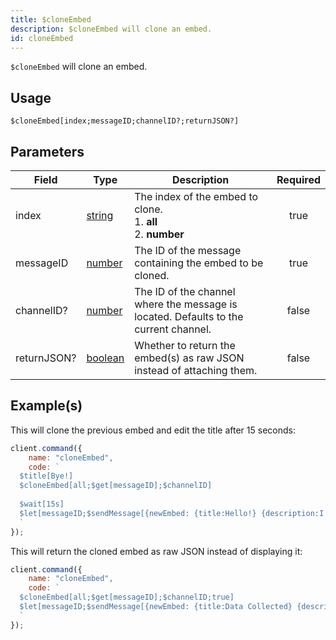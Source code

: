 ```yaml
---
title: $cloneEmbed
description: $cloneEmbed will clone an embed.
id: cloneEmbed
---
```


`$cloneEmbed` will clone an embed.

## Usage

```aoi  
$cloneEmbed[index;messageID;channelID?;returnJSON?]
```

## Parameters

| Field       | Type                                                                                                | Description                                                                                   | Required |
|-------------|-----------------------------------------------------------------------------------------------------|-----------------------------------------------------------------------------------------------|:--------:|
| index       | [string](https://developer.mozilla.org/en-US/docs/Web/JavaScript/Reference/Global_Objects/String)   | The index of the embed to clone. <br /> 1. **all** <br /> 2. **number**                       |  true    |
| messageID   | [number](https://developer.mozilla.org/en-US/docs/Web/JavaScript/Reference/Global_Objects/Number)   | The ID of the message containing the embed to be cloned.                                      |  true    |
| channelID?  | [number](https://developer.mozilla.org/en-US/docs/Web/JavaScript/Reference/Global_Objects/Number)   | The ID of the channel where the message is located. Defaults to the current channel.          |  false   |
| returnJSON? | [boolean](https://developer.mozilla.org/en-US/docs/Web/JavaScript/Reference/Global_Objects/Boolean) | Whether to return the embed(s) as raw JSON instead of attaching them.                         |  false   |

## Example(s)

This will clone the previous embed and edit the title after 15 seconds:

```javascript  
client.command({  
    name: "cloneEmbed",  
    code: `  
  $title[Bye!]  
  $cloneEmbed[all;$get[messageID];$channelID]  
  
  $wait[15s]  
  $let[messageID;$sendMessage[{newEmbed: {title:Hello!} {description:I'll edit this message in 15 seconds.}};true]]  
  `  
}); 
``` 

This will return the cloned embed as raw JSON instead of displaying it:

```javascript  
client.command({  
    name: "cloneEmbed",  
    code: `  
  $cloneEmbed[all;$get[messageID];$channelID;true]  
  $let[messageID;$sendMessage[{newEmbed: {title:Data Collected} {description:Storing raw embed JSON.}};true]]  
  `  
});  
```